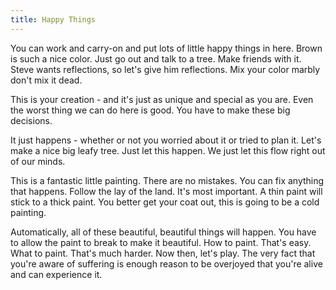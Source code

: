 ```yaml
---
title: Happy Things
---
```

You can work and carry-on and put lots of little happy things in here. Brown is such a nice color. Just go out and talk to a tree. Make friends with it. Steve wants reflections, so let's give him reflections. Mix your color marbly don't mix it dead.

This is your creation - and it's just as unique and special as you are. Even the worst thing we can do here is good. You have to make these big decisions.

It just happens - whether or not you worried about it or tried to plan it. Let's make a nice big leafy tree. Just let this happen. We just let this flow right out of our minds.

This is a fantastic little painting. There are no mistakes. You can fix anything that happens. Follow the lay of the land. It's most important. A thin paint will stick to a thick paint. You better get your coat out, this is going to be a cold painting.

Automatically, all of these beautiful, beautiful things will happen. You have to allow the paint to break to make it beautiful. How to paint. That's easy. What to paint. That's much harder. Now then, let's play. The very fact that you're aware of suffering is enough reason to be overjoyed that you're alive and can experience it.